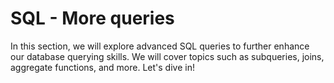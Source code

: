 # SQL - More queries

In this section, we will explore advanced SQL queries to further enhance our database querying skills. 
We will cover topics such as subqueries, joins, aggregate functions, and more. Let's dive in!
